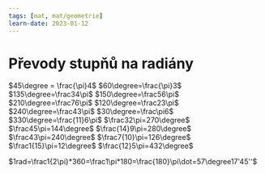 ```yaml
---
tags: [mat, mat/geometrie]
learn-date: 2023-01-12
---
```

# Převody stupňů na radiány

$45\degree = \frac{\pi}4$
$60\degree=\frac{\pi}3$
$135\degree=\frac34\pi$
$150\degree=\frac56\pi$
$210\degree=\frac76\pi$
$120\degree=\frac23\pi$
$240\degree=\frac43\pi$
$30\degree=\frac\pi6$
$330\degree=\frac{11}6\pi$
$\frac32\pi=270\degree$
$\frac45\pi=144\degree$
$\frac{14}9\pi=280\degree$
$\frac43\pi=240\degree$
$\frac7{10}\pi=126\degree$
$\frac1{15}\pi=12\degree$
$\frac{12}5\pi=432\degree$

$1rad=\frac1{2\pi}*360=\frac1\pi*180=\frac{180}\pi\dot=57\degree17'45''$
